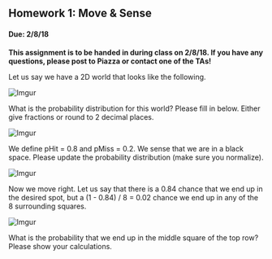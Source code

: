 ## Homework 1: Move & Sense
#### Due: 2/8/18

__This assignment is to be handed in during class on 2/8/18. If you have any questions, please post to Piazza or contact one of the TAs!__

Let us say we have a 2D world that looks like the following.

![Imgur](https://i.imgur.com/GFlAb26.png)

What is the probability distribution for this world? Please fill in below. Either give fractions or round to 2 decimal places.

![Imgur](https://i.imgur.com/fGWHIGg.png)

We define pHit = 0.8 and pMiss = 0.2. We sense that we are in a black space. Please update the probability distribution (make sure you normalize).

![Imgur](https://i.imgur.com/fGWHIGg.png)

Now we move right. Let us say that there is a 0.84 chance that we end up in the desired spot, but a (1 - 0.84) / 8 = 0.02 chance we end up in any of the 8 surrounding squares.

![Imgur](https://i.imgur.com/fGWHIGg.png)

What is the probability that we end up in the middle square of the top row? Please show your calculations.

